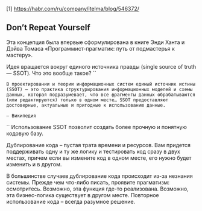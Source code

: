 [1] https://habr.com/ru/company/itelma/blog/546372/
## Don’t Repeat Yourself

Эта концепция была впервые сформулирована в книге Энди Ханта и Дэйва Томаса «Программист-прагматик: путь от подмастерья к мастеру».  
  
Идея вращается вокруг единого источника правды (single source of truth — SSOT). Что это вообще такое?
``
```
В проектировании и теории информационных систем единый источник истины (SSOT) – это практика структурирования информационных моделей и схемы данных, которая подразумевает, что все фрагменты данных обрабатываются (или редактируются) только в одном месте… SSOT предоставляют достоверные, актуальные и пригодные к использованию данные.  
  
– Википедия
```
``
Использование SSOT позволит создать более прочную и понятную кодовую базу.  
  
Дублирование кода – пустая трата времени и ресурсов. Вам придется поддерживать одну и ту же логику и тестировать код сразу в двух местах, причем если вы измените код в одном месте, его нужно будет изменить и в другом.  
  
В большинстве случаев дублирование кода происходит из-за незнания системы. Прежде чем что-либо писать, проявите прагматизм: осмотритесь. Возможно, эта функция где-то реализована. Возможно, эта бизнес-логика существует в другом месте. Повторное использование кода – всегда разумное решение.